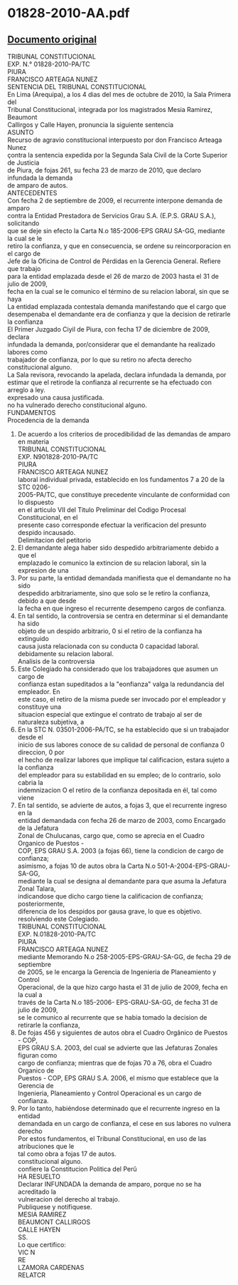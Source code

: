 
01828-2010-AA.pdf
=================
  
[Documento original](https://tc.gob.pe/jurisprudencia/2010/01828-2010-AA.pdf)  
---  
TRIBUNAL CONSTITUCIONAL  
EXP. N.° 01828-2010-PA/TC  
PIURA  
FRANCISCO ARTEAGA NUNEZ  
SENTENCIA DEL TRIBUNAL CONSTITUCIONAL  
En Lima (Arequipa), a los 4 dias del mes de octubre de 2010, la Sala Primera del  
Tribunal Constitucional, integrada por los magistrados Mesia Ramirez, Beaumont  
Callirgos y Calle Hayen, pronuncia la siguiente sentencia  
ASUNTO  
Recurso de agravio constitucional interpuesto por don Francisco Arteaga Nunez  
çontra la sentencia expedida por la Segunda Sala Civil de la Corte Superior de Justicia  
de Piura, de fojas 261, su fecha 23 de marzo de 2010, que declaro infundada la demanda  
de amparo de autos.  
ANTECEDENTES  
Con fecha 2 de septiembre de 2009, el recurrente interpone demanda de amparo  
contra la Entidad Prestadora de Servicios Grau S.A. (E.P.S. GRAU S.A.), solicitando  
que se deje sin efecto la Carta N.o 185-2006-EPS GRAU SA-GG, mediante la cual se le  
retiro la confianza, y que en consecuencia, se ordene su reincorporacion en el cargo de  
Jefe de la Oficina de Control de Pérdidas en la Gerencia General. Refiere que trabajo  
para la entidad emplazada desde el 26 de marzo de 2003 hasta el 31 de julio de 2009,  
fecha en la cual se le comunico el término de su relacion laboral, sin que se haya  
La entidad emplazada contestala demanda manifestando que el cargo que  
desempenaba el demandante era de confianza y que la decision de retirarle la confianza  
El Primer Juzgado Ciyil de Piura, con fecha 17 de diciembre de 2009, declara  
infundada la demanda, por/considerar que el demandante ha realizado labores como  
trabajador de confianza, por lo que su retiro no afecta derecho constitucional alguno.  
La Sala revisora, revocando la apelada, declara infundada la demanda, por  
estimar que el retirode la confianza al recurrente se ha efectuado con arreglo a ley.  
expresado una causa justificada.  
no ha vulnerado derecho constitucional alguno.  
FUNDAMENTOS  
Procedencia de la demanda  
1. De acuerdo a los criterios de procedibilidad de las demandas de amparo en materia  
TRIBUNAL CONSTITUCIONAL  
EXP. N901828-2010-PA/TC  
PIURA  
FRANCISCO ARTEAGA NUNEZ  
laboral individual privada, establecido en los fundamentos 7 a 20 de la STC 0206-  
2005-PA/TC, que constituye precedente vinculante de conformidad con lo dispuesto  
en el articulo VII del Titulo Preliminar del Codigo Procesal Constitucional, en el  
presente caso corresponde efectuar la verificacion del presunto despido incausado.  
Delimitacion del petitorio  
2. El demandante alega haber sido despedido arbitrariamente debido a que el  
emplazado le comunico la extincion de su relacion laboral, sin la expresion de una  
3. Por su parte, la entidad demandada manifiesta que el demandante no ha sido  
despedido arbitrariamente, sino que solo se le retiro la confianza, debido a que desde  
la fecha en que ingreso el recurrente desempeno cargos de confianza.  
4. En tal sentido, la controversia se centra en determinar si el demandante ha sido  
objeto de un despido arbitrario, 0 si el retiro de la confianza ha extinguido  
causa justa relacionada con su conducta 0 capacidad laboral.  
debidamente su relacion laboral.  
Analisis de la controversia  
5. Este Colegiado ha considerado que los trabajadores que asumen un cargo de  
confianza estan supeditados a la "eonfianza" valga la redundancia del empleador. En  
este caso, el retiro de la misma puede ser invocado por el empleador y constituye una  
situacion especial que extingue el contrato de trabajo al ser de naturaleza subjetiva, a  
6. En la STC N. 03501-2006-PA/TC, se ha establecido que si un trabajador desde el  
inicio de sus labores conoce de su calidad de personal de confianza 0 direccion, 0 por  
el hecho de realizar labores que implique tal calificacion, estara sujeto a la confianza  
del empleador para su estabilidad en su empleo; de lo contrario, solo cabria la  
indemnizacion O el retiro de la confianza depositada en él, tal como viene  
7. En tal sentido, se advierte de autos, a fojas 3, que el recurrente ingreso en la  
entidad demandada con fecha 26 de marzo de 2003, como Encargado de la Jefatura  
Zonal de Chulucanas, cargo que, como se aprecia en el Cuadro Organico de Puestos -  
COP, EPS GRAU S.A. 2003 (a fojas 66), tiene la condicion de cargo de confianza;  
asimismo, a fojas 10 de autos obra la Carta N.o 501-A-2004-EPS-GRAU-SA-GG,  
mediante la cual se designa al demandante para que asuma la Jefatura Zonal Talara,  
indicandose que dicho cargo tiene la calificacion de confianza; posteriormente,  
diferencia de los despidos por gausa grave, lo que es objetivo.  
resolviendo este Colegiado.  
TRIBUNAL CONSTITUCIONAL  
EXP. N.01828-2010-PA/TC  
PIURA  
FRANCISCO ARTEAGA NUNEZ  
mediante Memorando N.o 258-2005-EPS-GRAU-SA-GG, de fecha 29 de septiembre  
de 2005, se le encarga la Gerencia de Ingenieria de Planeamiento y Control  
Operacional, de la que hizo cargo hasta el 31 de julio de 2009, fecha en la cual a  
través de la Carta N.o 185-2006- EPS-GRAU-SA-GG, de fecha 31 de julio de 2009,  
se le comunico al recurrente que se habia tomado la decision de retirarle la confianza,  
8. De fojas 456 y siguientes de autos obra el Cuadro Orgânico de Puestos - COP,  
EPS GRAU S.A. 2003, del cual se advierte que las Jefaturas Zonales figuran como  
cargo de confianza; mientras que de fojas 70 a 76, obra el Cuadro Organico de  
Puestos - COP, EPS GRAU S.A. 2006, el mismo que establece que la Gerencia de  
Ingenieria, Planeamiento y Control Operacional es un cargo de confianza.  
9. Por lo tanto, habiéndose determinado que el recurrente ingreso en la entidad  
demandada en un cargo de confianza, el cese en sus labores no vulnera derecho  
Por estos fundamentos, el Tribunal Constitucional, en uso de las atribuciones que le  
tal como obra a fojas 17 de autos.  
constitucional alguno.  
confiere la Constitucion Politica del Perû  
HA RESUELTO  
Declarar INFUNDADA la demanda de amparo, porque no se ha acreditado la  
vulneracion del derecho al trabajo.  
Publiquese y notifiquese.  
MESIA RAMIREZ  
BEAUMONT CALLIRGOS  
CALLE HAYEN  
SS.  
Lo que certifico:  
VIC N  
RE  
LZAMORA CARDENAS  
RELATCR